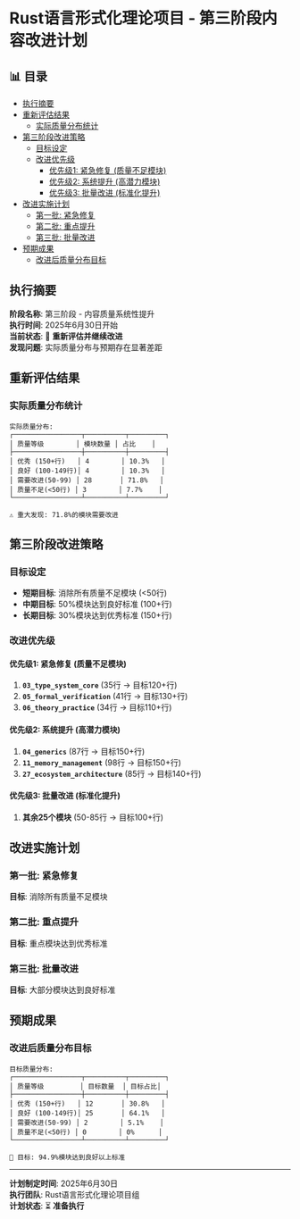 ﻿# Rust语言形式化理论项目 - 第三阶段内容改进计划


## 📊 目录

- [执行摘要](#执行摘要)
- [重新评估结果](#重新评估结果)
  - [实际质量分布统计](#实际质量分布统计)
- [第三阶段改进策略](#第三阶段改进策略)
  - [目标设定](#目标设定)
  - [改进优先级](#改进优先级)
    - [优先级1: 紧急修复 (质量不足模块)](#优先级1-紧急修复-质量不足模块)
    - [优先级2: 系统提升 (高潜力模块)](#优先级2-系统提升-高潜力模块)
    - [优先级3: 批量改进 (标准化提升)](#优先级3-批量改进-标准化提升)
- [改进实施计划](#改进实施计划)
  - [第一批: 紧急修复](#第一批-紧急修复)
  - [第二批: 重点提升](#第二批-重点提升)
  - [第三批: 批量改进](#第三批-批量改进)
- [预期成果](#预期成果)
  - [改进后质量分布目标](#改进后质量分布目标)


## 执行摘要

**阶段名称**: 第三阶段 - 内容质量系统性提升  
**执行时间**: 2025年6月30日开始  
**当前状态**: 🔄 **重新评估并继续改进**  
**发现问题**: 实际质量分布与预期存在显著差距

## 重新评估结果

### 实际质量分布统计

```text
实际质量分布:
┌─────────────────┬──────────┬─────────┐
│ 质量等级        │ 模块数量 │ 占比    │
├─────────────────┼──────────┼─────────┤
│ 优秀 (150+行)   │ 4        │ 10.3%   │
│ 良好 (100-149行)│ 4        │ 10.3%   │
│ 需要改进(50-99) │ 28       │ 71.8%   │
│ 质量不足(<50行) │ 3        │ 7.7%    │
└─────────────────┴──────────┴─────────┘

⚠️ 重大发现: 71.8%的模块需要改进
```

## 第三阶段改进策略

### 目标设定

- **短期目标**: 消除所有质量不足模块 (<50行)
- **中期目标**: 50%模块达到良好标准 (100+行)
- **长期目标**: 30%模块达到优秀标准 (150+行)

### 改进优先级

#### 优先级1: 紧急修复 (质量不足模块)

1. **`03_type_system_core`** (35行 → 目标120+行)
2. **`05_formal_verification`** (41行 → 目标130+行)
3. **`06_theory_practice`** (34行 → 目标110+行)

#### 优先级2: 系统提升 (高潜力模块)

1. **`04_generics`** (87行 → 目标150+行)
2. **`11_memory_management`** (98行 → 目标150+行)
3. **`27_ecosystem_architecture`** (85行 → 目标140+行)

#### 优先级3: 批量改进 (标准化提升)

1. **其余25个模块** (50-85行 → 目标100+行)

## 改进实施计划

### 第一批: 紧急修复

**目标**: 消除所有质量不足模块

### 第二批: 重点提升

**目标**: 重点模块达到优秀标准

### 第三批: 批量改进

**目标**: 大部分模块达到良好标准

## 预期成果

### 改进后质量分布目标

```text
目标质量分布:
┌─────────────────┬──────────┬─────────┐
│ 质量等级         │ 目标数量  │ 目标占比│
├─────────────────┼──────────┼─────────┤
│ 优秀 (150+行)   │ 12       │ 30.8%   │
│ 良好 (100-149行)│ 25       │ 64.1%   │
│ 需要改进(50-99) │ 2        │ 5.1%    │
│ 质量不足(<50行) │ 0        │ 0%      │
└─────────────────┴──────────┴─────────┘

🎯 目标: 94.9%模块达到良好以上标准
```

---

**计划制定时间**: 2025年6月30日  
**执行团队**: Rust语言形式化理论项目组  
**计划状态**: ⏳ **准备执行**
